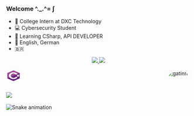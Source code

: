 ### Welcome ^._.^= ∫

- 🔭 College Intern at DXC Technology
- 💻 Cybersecurity Student
- 🌱 Learning CSharp, API DEVELOPER
- 📓 English, German 
- 🇧🇷


<div align="center">
  <a href="https://github.com/souafinn">
  <img height="160em" src="https://github-readme-stats.vercel.app/api?username=souafinn&show_icons=true&theme=bear&include_all_commits=true&count_private=true"/>
  <img height="140em" src="https://github-readme-stats.vercel.app/api/top-langs/?username=souafinn&layout=compact&langs_count=7&theme=bear"/>
</div>
  
<div style="display: inline_block"><br>
  
 
  <img align="center" alt="Rafa-Csharp" height="30" width="40" src="https://raw.githubusercontent.com/devicons/devicon/master/icons/csharp/csharp-original.svg">
  <img align="right" alt="gatinho" height="150" style="border-radius:50px;" src="https://user-images.githubusercontent.com/62442123/156891962-c0e67e1f-802c-4152-82a9-f6c52763094d.gif">

</div>

  
 ##
 

<div> 
  
  <a href="https://www.linkedin.com/in/maria-eduarda-alves-750706174/" target="_blank"><img src="https://img.shields.io/badge/-LinkedIn-%230077B5?style=for-the-badge&logo=linkedin&logoColor=white" target="_blank"></a> 
  
   ![Snake animation](https://github.com/souafinn/souafinn/blob/output/github-contribution-grid-snake.svg)
  
</div> 
  

